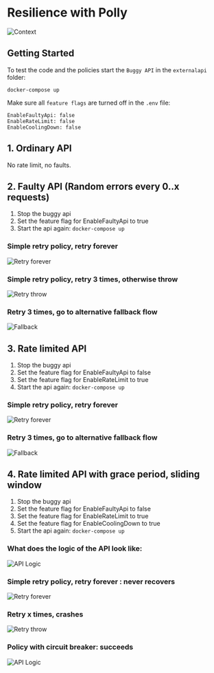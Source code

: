 # Resilience with Polly

![Context](http://www.plantuml.com/plantuml/proxy?src=https://raw.githubusercontent.com/jacobduijzer/ResilienceWithPollyDemo/main/design/context.pu?token=GHSAT0AAAAAABNV6QMYF2TBW777YWLEET2YYQAZVOA)

## Getting Started

To test the code and the policies start the `Buggy API` in the `externalapi` folder:

``` docker
docker-compose up
```

Make sure all `feature flags` are turned off in the `.env` file:

```
EnableFaultyApi: false
EnableRateLimit: false
EnableCoolingDown: false
```

## 1. Ordinary API
No rate limit, no faults.

## 2. Faulty API (Random errors every 0..x requests)

1. Stop the buggy api
2. Set the feature flag for EnableFaultyApi to true
3. Start the api again: `docker-compose up`

### Simple retry policy, retry forever

![Retry forever](http://www.plantuml.com/plantuml/proxy?src=https://raw.githubusercontent.com/jacobduijzer/ResilienceWithPollyDemo/main/design/retryforever.pu?token=GHSAT0AAAAAABNV6QMZZWJ35WVQXWC7CHL6YQAZUEA)

### Simple retry policy, retry 3 times, otherwise throw

![Retry throw](http://www.plantuml.com/plantuml/proxy?src=https://raw.githubusercontent.com/jacobduijzer/ResilienceWithPollyDemo/main/design/retrythrow.pu?token=GHSAT0AAAAAABNV6QMYVDN6ZX6PDGYEWELSYQAZV4Q)

### Retry 3 times, go to alternative fallback flow

![Fallback](http://www.plantuml.com/plantuml/proxy?src=https://raw.githubusercontent.com/jacobduijzer/ResilienceWithPollyDemo/main/design/retryfallback.pu?token=GHSAT0AAAAAABNV6QMZVWIJ5CRE3JGGRHTWYP2ROVQ)

## 3. Rate limited API

1. Stop the buggy api
2. Set the feature flag for EnableFaultyApi to false
3. Set the feature flag for EnableRateLimit to true
4. Start the api again: `docker-compose up`

### Simple retry policy, retry forever

![Retry forever](http://www.plantuml.com/plantuml/proxy?src=https://raw.githubusercontent.com/jacobduijzer/ResilienceWithPollyDemo/main/design/retryforever.pu?token=GHSAT0AAAAAABNV6QMZZWJ35WVQXWC7CHL6YQAZUEA)

### Retry 3 times, go to alternative fallback flow

![Fallback](http://www.plantuml.com/plantuml/proxy?src=https://raw.githubusercontent.com/jacobduijzer/ResilienceWithPollyDemo/main/design/retryfallback.pu?token=GHSAT0AAAAAABNV6QMZR6T7JNTW5JDD5WLUYQAZWSA)

## 4. Rate limited API with grace period, sliding window

1. Stop the buggy api
2. Set the feature flag for EnableFaultyApi to false
3. Set the feature flag for EnableRateLimit to true
4. Set the feature flag for EnableCoolingDown to true
5. Start the api again: `docker-compose up`

### What does the logic of the API look like:

![API Logic](http://www.plantuml.com/plantuml/proxy?src=https://raw.githubusercontent.com/jacobduijzer/ResilienceWithPollyDemo/main/design/ratelimit.pu)


### Simple retry policy, retry forever : never recovers

![Retry forever](http://www.plantuml.com/plantuml/proxy?src=https://raw.githubusercontent.com/jacobduijzer/ResilienceWithPollyDemo/main/design/retryforever.pu)

### Retry x times, crashes

![Retry throw](http://www.plantuml.com/plantuml/proxy?src=https://raw.githubusercontent.com/jacobduijzer/ResilienceWithPollyDemo/main/design/retrythrow.pu)

### Policy with circuit breaker: succeeds

![API Logic](http://www.plantuml.com/plantuml/proxy?src=https://raw.githubusercontent.com/jacobduijzer/ResilienceWithPollyDemo/main/design/circuitbreaker.pu)


